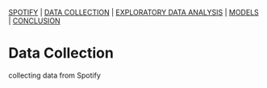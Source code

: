 [SPOTIFY](https://lovespotify.github.io/) | [DATA COLLECTION](https://lovespotify.github.io/data) | [EXPLORATORY DATA ANALYSIS](https://lovespotify.github.io/eda) | [MODELS](https://lovespotify.github.io/models) | [CONCLUSION](https://lovespotify.github.io/conclusions)

# Data Collection

collecting data from Spotify
